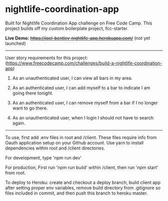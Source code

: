 # nightlife-coordination-app
Built for Nightlife Coordination App challenge on Free Code Camp. This project builds off my custom boilerplate project, fcc-starter.

**Live Demo:** ~~https://joel-bentley-nightlife-app.herokuapp.com/~~ (not yet launched)

---

User story requirements for this project: (<https://www.freecodecamp.com/challenges/build-a-nightlife-coordination-app>)

1. As an unauthenticated user, I can view all bars in my area.

2. As an authenticated user, I can add myself to a bar to indicate I am going there tonight.

3. As an authenticated user, I can remove myself from a bar if I no longer want to go there.

4. As an unauthenticated user, when I login I should not have to search again.

---

To use, first add .env files in root and /client. These files require info from Oauth application setup on your Github account.
Use yarn to install dependencies within root and /client directories.

For development, type 'npm run dev'

For production, First run 'npm run build' within /client, then run 'npm start' from root.

To deploy to Heroku: create and checkout a deploy branch, build client app after setting proper env variables, remove build directory from .gitignore so files included in commit, and then push this branch to heroku master.
